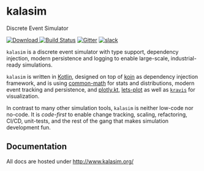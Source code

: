 # kalasim

Discrete Event Simulator

[ ![Download](https://api.bintray.com/packages/holgerbrandl/github/kalasim/images/download.svg) ](https://bintray.com/holgerbrandl/github/kalasim/_latestVersion) [![Build Status](https://github.com/holgerbrandl/kalasim/workflows/build/badge.svg)](https://github.com/holgerbrandl/kalasim/actions?query=workflow%3Abuild)  [![Gitter](https://badges.gitter.im/kalasim.svg)](https://gitter.im/holgerbrandl/kalasim) [![slack](https://img.shields.io/badge/kotlinlang%20slack-kalasim-yellowgreen)](https://kotlinlang.slack.com/messages/kalasim/)


`kalasim` is a discrete event simulator with type support, dependency injection, modern persistence and logging to enable large-scale, industrial-ready simulations.


`kalasim` is written in [Kotlin](https://kotlinlang.org/), designed on top of [koin](https://github.com/InsertKoinIO/koin) as dependency injection framework, and is using [common-math](https://commons.apache.org/proper/commons-math/) for stats and distributions, modern event tracking and persistence, and [plotly.kt](https://github.com/mipt-npm/plotly.kt), [lets-plot](https://github.com/JetBrains/lets-plot-kotlin) as well as [`kravis`](https://github.com/holgerbrandl/kravis) for visualization.

In contrast to many other simulation tools, `kalasim` is neither low-code nor no-code. It is _code-first_ to enable change tracking, scaling, refactoring, CI/CD, unit-tests, and the rest of the gang that makes simulation development fun.


## Documentation

<!--### >> [kalasim user guide](https://holgerbrandl.github.io/kalasim) <<-->
All docs are hosted under <http://www.kalasim.org/>

